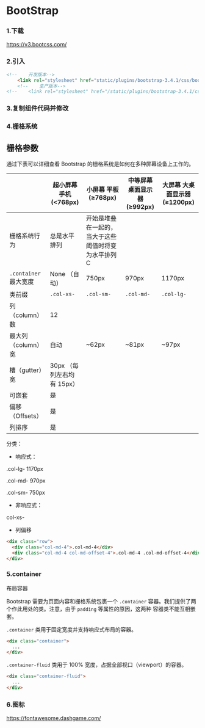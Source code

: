 # BootStrap

### 1.下载

https://v3.bootcss.com/

### 2.引入

```html
<!--    开发版本-->
    <link rel="stylesheet" href="static/plugins/bootstrap-3.4.1/css/bootstrap.css">
    <!--    生产版本-->
<!--    <link rel="stylesheet" href="/static/plugins/bootstrap-3.4.1/css/bootstrap-theme.min.css">-->
```

### 3.复制组件代码并修改

### 4.栅格系统

## 栅格参数

通过下表可以详细查看 Bootstrap 的栅格系统是如何在多种屏幕设备上工作的。


|                       | 超小屏幕 手机 (<768px)     | 小屏幕 平板 (≥768px)                               | 中等屏幕 桌面显示器 (≥992px) | 大屏幕 大桌面显示器 (≥1200px) |
| --------------------- | -------------------------- | --------------------------------------------------- | ----------------------------- | ------------------------------ |
| 栅格系统行为          | 总是水平排列               | 开始是堆叠在一起的，当大于这些阈值时将变为水平排列C |                               |                                |
| `.container` 最大宽度 | None （自动）              | 750px                                               | 970px                         | 1170px                         |
| 类前缀                | `.col-xs-`                 | `.col-sm-`                                          | `.col-md-`                    | `.col-lg-`                     |
| 列（column）数        | 12                         |                                                     |                               |                                |
| 最大列（column）宽    | 自动                       | \~62px                                              | \~81px                        | \~97px                         |
| 槽（gutter）宽        | 30px （每列左右均有 15px） |                                                     |                               |                                |
| 可嵌套                | 是                         |                                                     |                               |                                |
| 偏移（Offsets）       | 是                         |                                                     |                               |                                |
| 列排序                | 是                         |                                                     |                               |                                |

分类：

* 响应式：

.col-lg- 1170px

.col-md- 970px

.col-sm- 750px

* 非响应式：

col-xs-

* 列偏移

```html
<div class="row">
  <div class="col-md-4">.col-md-4</div>
  <div class="col-md-4 col-md-offset-4">.col-md-4 .col-md-offset-4</div>
</div>
```

### 5.container

布局容器

Bootstrap 需要为页面内容和栅格系统包裹一个 `.container` 容器。我们提供了两个作此用处的类。注意，由于 `padding` 等属性的原因，这两种 容器类不能互相嵌套。

`.container` 类用于固定宽度并支持响应式布局的容器。

```html
<div class="container">
  ...
</div>
```

`.container-fluid` 类用于 100% 宽度，占据全部视口（viewport）的容器。

```html
<div class="container-fluid">
  ...
</div>
```

### 6.图标

https://fontawesome.dashgame.com/
